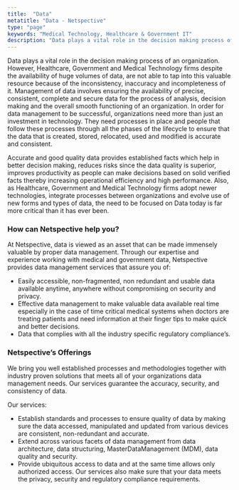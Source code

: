 ```yaml
---
title:  "Data"
metatitle: "Data - Netspective"
type: "page"
keywords: "Medical Technology, Healthcare & Government IT"
description: "Data plays a vital role in the decision making process of an organization. However, Healthcare, Government and Medical Technology firms despite the availability of huge volumes of data, are not able to tap into this valuable resource because of the inconsistency, inaccuracy and incompleteness of it. Management of data involves ensuring the availability of precise, hellip"
---
```


Data plays a vital role in the decision making process of an organization. However, Healthcare, Government and Medical Technology firms despite the availability of huge volumes of data, are not able to tap into this valuable resource because of the inconsistency, inaccuracy and incompleteness of it. Management of data involves ensuring the availability of precise, consistent, complete and secure data for the process of analysis, decision making and the overall smooth functioning of an organization. In order for data management to be successful, organizations need more than just an investment in technology. They need processes in place and people that follow these processes through all the phases of the lifecycle to ensure that the data that is created, stored, relocated, used and modified is accurate and consistent.

Accurate and good quality data provides established facts which help in better decision making, reduces risks since the data quality is superior, improves productivity as people can make decisions based on solid verified facts thereby increasing operational efficiency and high performance. Also, as Healthcare, Government and Medical Technology firms adopt newer technologies, integrate processes between organizations and evolve use of new forms and types of data, the need to be focused on Data today is far more critical than it has ever been.

### How can Netspective help you?

At Netspective, data is viewed as an asset that can be made immensely valuable by proper data management. Through our expertise and experience working with medical and government data, Netspective provides data management services that assure you of:

* Easily accessible, non-fragmented, non redundant and usable data available anytime, anywhere without compromising on security and privacy.
* Effective data management to make valuable data available real time especially in the case of time critical medical systems when doctors are treating patients and need information at their finger tips to make quick and better decisions.
* Data that complies with all the industry specific regulatory compliance’s.

### Netspective’s Offerings

We bring you well established processes and methodologies together with industry proven solutions that meets all of your organizations data management needs. Our services guarantee the accuracy, security, and consistency of data.

Our services:

* Establish standards and processes to ensure quality of data by making sure the data accessed, manipulated and updated from various devices are consistent, non-redundant and accurate.
* Extend across various facets of data management from data architecture, data structuring, MasterDataManagement (MDM), data quality and security.
* Provide ubiquitous access to data and at the same time allows only authorized access. Our services also make sure that your data meets the privacy, security and regulatory compliance requirements.
